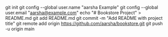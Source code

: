 git init
git config --global user.name "aarsha Example"
git config --global user.email "aarsha@example.com"
echo "# Bookstore Project" > README.md
git add README.md
git commit -m "Add README with project title"
git remote add origin https://github.com/aarsha/bookstore.git
git push -u origin main
